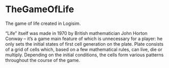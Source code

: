 # TheGameOfLife
The game of life created in Logisim.

“Life” itself was made in 1970 by British mathematician John Horton Conway – it’s a game main feature of which is unnecessary for a player: he only sets the initial states of first cell generation on the plate. Plate consists of a grid of cells which, based on a few mathematical rules, can live, die or multiply. Depending on the initial conditions, the cells form various patterns throughout the course of the game.
